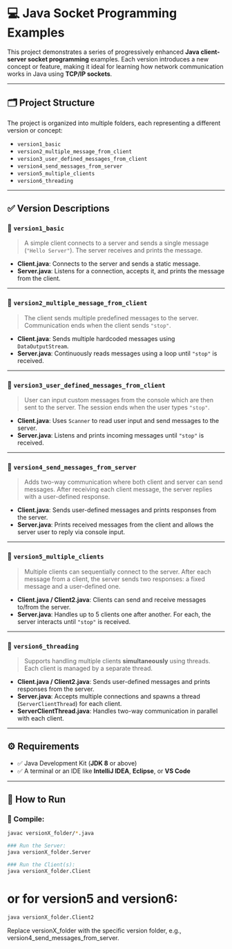 # 💻 Java Socket Programming Examples

This project demonstrates a series of progressively enhanced **Java client-server socket programming** examples. Each version introduces a new concept or feature, making it ideal for learning how network communication works in Java using **TCP/IP sockets**.

---

## 🗂️ Project Structure

The project is organized into multiple folders, each representing a different version or concept:

- `version1_basic`
- `version2_multiple_message_from_client`
- `version3_user_defined_messages_from_client`
- `version4_send_messages_from_server`
- `version5_multiple_clients`
- `version6_threading`

---

## ✅ Version Descriptions

### 🔹 `version1_basic`

> A simple client connects to a server and sends a single message (`"Hello Server"`). The server receives and prints the message.

- **Client.java**: Connects to the server and sends a static message.
- **Server.java**: Listens for a connection, accepts it, and prints the message from the client.

---

### 🔹 `version2_multiple_message_from_client`

> The client sends multiple predefined messages to the server. Communication ends when the client sends `"stop"`.

- **Client.java**: Sends multiple hardcoded messages using `DataOutputStream`.
- **Server.java**: Continuously reads messages using a loop until `"stop"` is received.

---

### 🔹 `version3_user_defined_messages_from_client`

> User can input custom messages from the console which are then sent to the server. The session ends when the user types `"stop"`.

- **Client.java**: Uses `Scanner` to read user input and send messages to the server.
- **Server.java**: Listens and prints incoming messages until `"stop"` is received.

---

### 🔹 `version4_send_messages_from_server`

> Adds two-way communication where both client and server can send messages. After receiving each client message, the server replies with a user-defined response.

- **Client.java**: Sends user-defined messages and prints responses from the server.
- **Server.java**: Prints received messages from the client and allows the server user to reply via console input.

---

### 🔹 `version5_multiple_clients`

> Multiple clients can sequentially connect to the server. After each message from a client, the server sends two responses: a fixed message and a user-defined one.

- **Client.java / Client2.java**: Clients can send and receive messages to/from the server.
- **Server.java**: Handles up to 5 clients one after another. For each, the server interacts until `"stop"` is received.

---

### 🔹 `version6_threading`

> Supports handling multiple clients **simultaneously** using threads. Each client is managed by a separate thread.

- **Client.java / Client2.java**: Sends user-defined messages and prints responses from the server.
- **Server.java**: Accepts multiple connections and spawns a thread (`ServerClientThread`) for each client.
- **ServerClientThread.java**: Handles two-way communication in parallel with each client.

---

## ⚙️ Requirements

- ✅ Java Development Kit (**JDK 8** or above)
- ✅ A terminal or an IDE like **IntelliJ IDEA**, **Eclipse**, or **VS Code**

---

## 🚀 How to Run

### 🧩 Compile:
```bash
javac versionX_folder/*.java
```
```bash
### Run the Server:
java versionX_folder.Server
```
```bash
### Run the Client(s):
java versionX_folder.Client
```
# or for version5 and version6:
```bash
java versionX_folder.Client2
```
Replace versionX_folder with the specific version folder, e.g., version4_send_messages_from_server.
